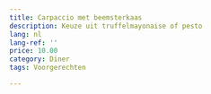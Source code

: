 ```yaml
---
title: Carpaccio met beemsterkaas
description: Keuze uit truffelmayonaise of pesto
lang: nl
lang-ref: ''
price: 10.00
category: Diner
tags: Voorgerechten

---
```

